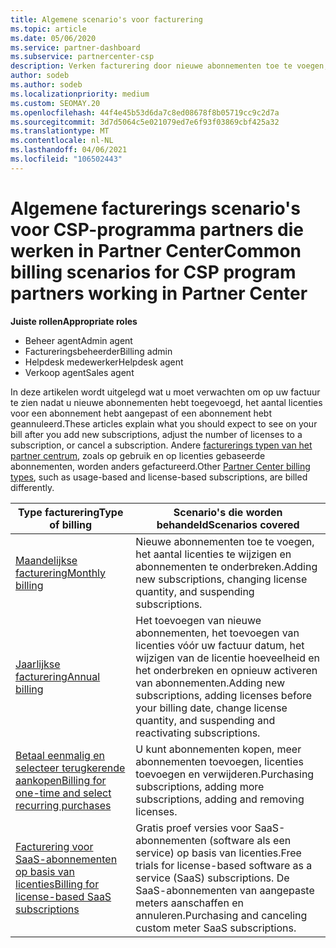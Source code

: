 ```yaml
---
title: Algemene scenario's voor facturering
ms.topic: article
ms.date: 05/06/2020
ms.service: partner-dashboard
ms.subservice: partnercenter-csp
description: Verken facturering door nieuwe abonnementen toe te voegen, de licentie hoeveelheid aan te passen of een abonnement te annuleren. Zie hoe verschillen op basis van gebruik en abonnementen op basis van licenties.
author: sodeb
ms.author: sodeb
ms.localizationpriority: medium
ms.custom: SEOMAY.20
ms.openlocfilehash: 44f4e45b53d6da7c8ed08678f8b05719cc9c2d7a
ms.sourcegitcommit: 3d7d5064c5e021079ed7e6f93f03869cbf425a32
ms.translationtype: MT
ms.contentlocale: nl-NL
ms.lasthandoff: 04/06/2021
ms.locfileid: "106502443"
---
```

# <a name="common-billing-scenarios-for-csp-program-partners-working-in-partner-center"></a><span data-ttu-id="9169d-104">Algemene facturerings scenario's voor CSP-programma partners die werken in Partner Center</span><span class="sxs-lookup"><span data-stu-id="9169d-104">Common billing scenarios for CSP program partners working in Partner Center</span></span>

<span data-ttu-id="9169d-105">**Juiste rollen**</span><span class="sxs-lookup"><span data-stu-id="9169d-105">**Appropriate roles**</span></span>

- <span data-ttu-id="9169d-106">Beheer agent</span><span class="sxs-lookup"><span data-stu-id="9169d-106">Admin agent</span></span>
- <span data-ttu-id="9169d-107">Factureringsbeheerder</span><span class="sxs-lookup"><span data-stu-id="9169d-107">Billing admin</span></span>
- <span data-ttu-id="9169d-108">Helpdesk medewerker</span><span class="sxs-lookup"><span data-stu-id="9169d-108">Helpdesk agent</span></span>
- <span data-ttu-id="9169d-109">Verkoop agent</span><span class="sxs-lookup"><span data-stu-id="9169d-109">Sales agent</span></span>

<span data-ttu-id="9169d-110">In deze artikelen wordt uitgelegd wat u moet verwachten om op uw factuur te zien nadat u nieuwe abonnementen hebt toegevoegd, het aantal licenties voor een abonnement hebt aangepast of een abonnement hebt geannuleerd.</span><span class="sxs-lookup"><span data-stu-id="9169d-110">These articles explain what you should expect to see on your bill after you add new subscriptions, adjust the number of licenses to a subscription, or cancel a subscription.</span></span> <span data-ttu-id="9169d-111">Andere [facturerings typen van het partner centrum](billing-different-types.md), zoals op gebruik en op licenties gebaseerde abonnementen, worden anders gefactureerd.</span><span class="sxs-lookup"><span data-stu-id="9169d-111">Other [Partner Center billing types](billing-different-types.md), such as usage-based and license-based subscriptions, are billed differently.</span></span>

| <span data-ttu-id="9169d-112">Type facturering</span><span class="sxs-lookup"><span data-stu-id="9169d-112">Type of billing</span></span> | <span data-ttu-id="9169d-113">Scenario's die worden behandeld</span><span class="sxs-lookup"><span data-stu-id="9169d-113">Scenarios covered</span></span> |
| --------------- | ----------------- |
| [<span data-ttu-id="9169d-114">Maandelijkse facturering</span><span class="sxs-lookup"><span data-stu-id="9169d-114">Monthly billing</span></span>](common-billing-scenarios-monthly.md) | <span data-ttu-id="9169d-115">Nieuwe abonnementen toe te voegen, het aantal licenties te wijzigen en abonnementen te onderbreken.</span><span class="sxs-lookup"><span data-stu-id="9169d-115">Adding new subscriptions, changing license quantity, and suspending subscriptions.</span></span> |
| [<span data-ttu-id="9169d-116">Jaarlijkse facturering</span><span class="sxs-lookup"><span data-stu-id="9169d-116">Annual billing</span></span>](common-billing-scenarios-annual.md) | <span data-ttu-id="9169d-117">Het toevoegen van nieuwe abonnementen, het toevoegen van licenties vóór uw factuur datum, het wijzigen van de licentie hoeveelheid en het onderbreken en opnieuw activeren van abonnementen.</span><span class="sxs-lookup"><span data-stu-id="9169d-117">Adding new subscriptions, adding licenses before your billing date, change license quantity, and suspending and reactivating subscriptions.</span></span> |
| [<span data-ttu-id="9169d-118">Betaal eenmalig en selecteer terugkerende aankopen</span><span class="sxs-lookup"><span data-stu-id="9169d-118">Billing for one-time and select recurring purchases</span></span>](common-billing-scenarios-onetime-recurring.md) | <span data-ttu-id="9169d-119">U kunt abonnementen kopen, meer abonnementen toevoegen, licenties toevoegen en verwijderen.</span><span class="sxs-lookup"><span data-stu-id="9169d-119">Purchasing subscriptions, adding more subscriptions, adding and removing licenses.</span></span> |
| [<span data-ttu-id="9169d-120">Facturering voor SaaS-abonnementen op basis van licenties</span><span class="sxs-lookup"><span data-stu-id="9169d-120">Billing for license-based SaaS subscriptions</span></span>](common-billing-scenarios-saas.md) | <span data-ttu-id="9169d-121">Gratis proef versies voor SaaS-abonnementen (software als een service) op basis van licenties.</span><span class="sxs-lookup"><span data-stu-id="9169d-121">Free trials for license-based software as a service (SaaS) subscriptions.</span></span> <span data-ttu-id="9169d-122">De SaaS-abonnementen van aangepaste meters aanschaffen en annuleren.</span><span class="sxs-lookup"><span data-stu-id="9169d-122">Purchasing and canceling custom meter SaaS subscriptions.</span></span> |
